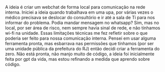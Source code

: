 A ideia é criar um webchat de forma local para comunicação na rede interna.
Iniciei a ideia quando trabalhava em uma upa, por várias vezes o médico precisava se deslocar do consultório e ir até a sala de Ti para nos informar do problema.
Podia mandar mensagem no whatsapp? Sim, mas no local, por ser área de risco, nem sempre havia sinal de rede, e não tínhamos wi-fi na unidade.
Essas limitações técnicas me fez refletir sobre o que poderia ser feito para nossa comunicação interna.
Pensei em usar alguma ferramenta pronta, mas esbarrava nas permissões que tínhamos (por ser uma unidade pública da prefeitura do RJ) então decidi criar a ferramenta do zero.
Não está pronta, não manjo muito de código, a ideia foi inicialmente feita por gpt da vida, mas estou refinando a medida que aprendo sobre código.
